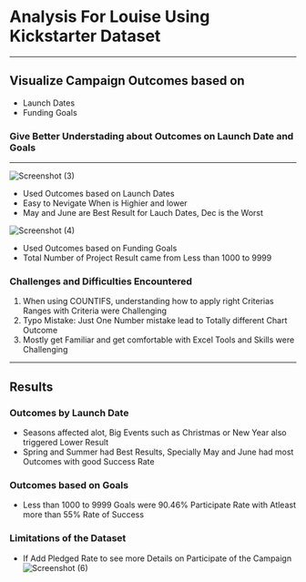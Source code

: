 # Analysis For Louise Using Kickstarter Dataset
---
## Visualize Campaign Outcomes based on
-  Launch Dates
-  Funding Goals
### Give Better Understading about Outcomes on Launch Date and Goals

---
![Screenshot (3)](https://user-images.githubusercontent.com/111443997/186808538-4ca6bd46-ae46-463c-b160-b237cb33d057.png)
- Used Outcomes based on Launch Dates 
- Easy to Nevigate When is Highier and lower
- May and June are Best Result for Lauch Dates, Dec is the Worst


![Screenshot (4)](https://user-images.githubusercontent.com/111443997/186810336-865b2f81-d53b-47ed-8e2f-3f9719da8f87.png)
- Used Outcomes based on Funding Goals
- Total Number of Project Result came from Less than 1000 to 9999

### Challenges and Difficulties Encountered
  1.  When using COUNTIFS, understanding how to apply right Criterias Ranges with Criteria were Challenging
  2.  Typo Mistake: Just One Number mistake lead to Totally different Chart Outcome
  3.  Mostly get Familiar and get comfortable with Excel Tools and Skills were Challenging

---
## Results
  ### Outcomes by Launch Date
  -  Seasons affected alot, Big Events such as Christmas or New Year also triggered Lower Result
  -  Spring and Summer had Best Results, Specially May and June had most Outcomes with good Success Rate
  ### Outcomes based on Goals
  -   Less than 1000 to 9999 Goals were 90.46% Participate Rate with Atleast more than 55% Rate of Success
  ### Limitations of the Dataset
  -  If Add Pledged Rate to see more Details on Participate of the Campaign
![Screenshot (6)](https://user-images.githubusercontent.com/111443997/187043106-fad36ed7-5c38-4eb4-833d-3879c7a869b0.png)

